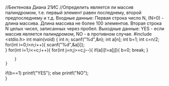 //Бектенова Диана 21ИС
//Определить является ли массив палиндромом, т.е. первый элемент равен последнему, второй предпоследнему и т.д. Входные данные: Первая строка число N, (N>0) - длина массива. Длина массива не более 100 элементов. Вторая строка N целых чисел, записанных через пробел. Выходные данные: YES - если массив является палиндромом, NO - в противном случае.
#include <stdio.h>
int main(void) {
  int n;
    scanf("%d",&n);
    int a[n];
    int b=1;
    int c=n/2;
    for(int i=0;i<n;i++){
        scanf("%d",&a[i]);       
    } 
    for(int i=1;i<=c;i++){
        for(int j=n;j>=c;j--){
            if(a[i]!=a[j]){
              b=0;
                break;
            }
        
        }
    }
   if(b==1)
        printf("YES");
    else
        printf("NO");   
}
